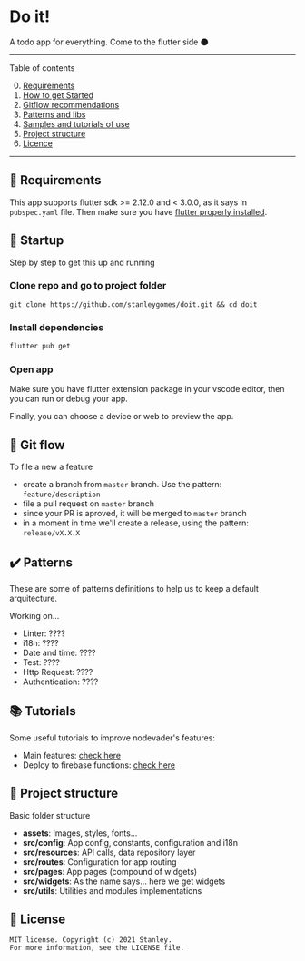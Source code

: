 # Do it!

A todo app for everything. Come to the flutter side 🌑

*******
Table of contents

 0. [Requirements](#requirements)
 1. [How to get Started](#startup)
 2. [Gitflow recommendations](#gitflow)
 3. [Patterns and libs](#patterns)
 4. [Samples and tutorials of use](#tutorials)
 5. [Project structure](#projetcstructure)
 6. [Licence](#license)
*******

<div id='requirements'/>

## :pencil: Requirements

This app supports flutter sdk >= 2.12.0 and < 3.0.0, as it says in `pubspec.yaml` file. Then make sure you have [flutter properly installed](https://flutter.dev/docs/get-started/install).

<div id='startup'/>

## :rocket: Startup

Step by step to get this up and running

### Clone repo and go to project folder

```
git clone https://github.com/stanleygomes/doit.git && cd doit
```

### Install dependencies

```sh
flutter pub get
```

### Open app

Make sure you have flutter extension package in your vscode editor, then you can run or debug your app.

Finally, you can choose a device or web to preview the app.


<div id='gitflow'/>

## :trident: Git flow

To file a new a feature

- create a branch from `master` branch. Use the pattern: `feature/description`
- file a pull request on `master` branch
- since your PR is aproved, it will be merged to `master` branch
- in a moment in time we'll create a release, using the pattern: `release/vX.X.X`

<div id='patterns'/>

## :heavy_check_mark: Patterns

These are some of patterns definitions to help us to keep a default arquitecture.

Working on...

- Linter: ????
- i18n: ????
- Date and time: ????
- Test: ????
- Http Request: ????
- Authentication: ????

<div id='tutorials'/>

## :books: Tutorials

Some useful tutorials to improve nodevader's features:

- Main features: [check here](https://from-tatooine.web.app/nodevader-first-release/)
- Deploy to firebase functions: [check here](https://from-tatooine.web.app/deploy-nodejs-firebase)

<div id='projetcstructure'/>

## :open_file_folder: Project structure

Basic folder structure

- **assets**: Images, styles, fonts...
- **src/config**: App config, constants, configuration and i18n
- **src/resources**: API calls, data repository layer
- **src/routes**: Configuration for app routing
- **src/pages**: App pages (compound of widgets)
- **src/widgets**: As the name says... here we get widgets
- **src/utils**: Utilities and modules implementations

<div id='license'/>

## :scroll: License 

```
MIT license. Copyright (c) 2021 Stanley.
For more information, see the LICENSE file.
```
